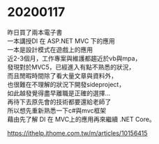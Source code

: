 # 20200117
昨日買了兩本電子書 </br>
一本講授DI 在 ASP.NET MVC 下的應用 </br>
一本是設計模式在遊戲上的應用 </br>
近2-3個月，工作專案與維護都趨近於vb與mpa， </br>
發現對於MVC5，已經進入有點不熟悉的狀況， </br>
而且閒暇時間除了看大量文章與資料外， </br>
也很難在不理解的狀況下開發sideproject， </br>
如此越發覺得盡早離職是正確的選擇... </br>
再待下去原先會的技術都要還給老師了 </br>
所以想先重新熟悉一下c#與mvc框架 </br>
藉由先了解 DI 在 MVC上的應用再來繼續 .NET Core。 </br>

https://ithelp.ithome.com.tw/m/articles/10156415
